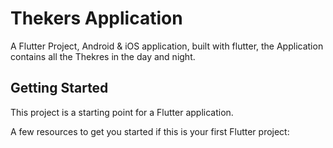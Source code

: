 # Thekers Application

A Flutter Project, Android & iOS application, built with flutter, the Application contains all the Thekres in the day and night.

## Getting Started

This project is a starting point for a Flutter application.

A few resources to get you started if this is your first Flutter project:


